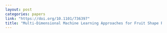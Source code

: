 ```yaml
---
layout: post
categories: papers
link: "https://doi.org/10.1101/736397"
title: "Multi-Dimensional Machine Learning Approaches for Fruit Shape Recognition and Phenotyping in Strawberry"
---
```

